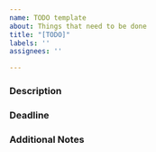 ```yaml
---
name: TODO template
about: Things that need to be done
title: "[TODO]"
labels: ''
assignees: ''

---
```


### Description
<insert here>

### Deadline
<insert here>

### Additional Notes
<insert here>

